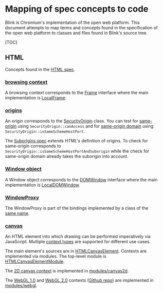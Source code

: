 # Mapping of spec concepts to code

Blink is Chromium's implementation of the open web platform. This document
attempts to map terms and concepts found in the specification of the open web
platform to classes and files found in Blink's source tree.

[TOC]

## HTML

Concepts found in the [HTML spec](https://html.spec.whatwg.org/).

### [browsing context](https://html.spec.whatwg.org/#browsing-context)

A browsing context corresponds to the
[Frame](https://cs.chromium.org/src/third_party/WebKit/Source/core/frame/Frame.h)
interface where the main implementation is
[LocalFrame](https://cs.chromium.org/src/third_party/WebKit/Source/core/frame/LocalFrame.h).

### [origins](https://html.spec.whatwg.org/multipage/browsers.html#concept-origin)

An origin corresponds to the
[SecurityOrigin](https://cs.chromium.org/src/third_party/WebKit/Source/platform/weborigin/SecurityOrigin.h)
class. You can test for
[same-origin](https://html.spec.whatwg.org/multipage/browsers.html#same-origin)
using `SecurityOrigin::canAccess` and for [same-origin
domain](https://html.spec.whatwg.org/multipage/browsers.html#same-origin-domain)
using `SecurityOrigin::isSameSchemeHostPort`.

The [Suborigins spec](https://w3c.github.io/webappsec-suborigins/) extends
HTML's definition of origins. To check for same-origin corresponds to
`SecurityOrigin::isSameSchemeHostPortAndSuborigin` while the check for same-origin
domain already takes the suborigin into account.

### [Window object](https://html.spec.whatwg.org/#window)

A Window object corresponds to the
[DOMWindow](https://cs.chromium.org/src/third_party/WebKit/Source/core/frame/DOMWindow.h)
interface where the main implementation is
[LocalDOMWindow](https://cs.chromium.org/src/third_party/WebKit/Source/core/frame/LocalDOMWindow.h).

### [WindowProxy](https://html.spec.whatwg.org/#windowproxy)

The WindowProxy is part of the bindings implemented by a class of the [same
name](https://cs.chromium.org/Source/bindings/core/v8/WindowProxy.h).

### [canvas](https://html.spec.whatwg.org/multipage/scripting.html#the-canvas-element)

An HTML element into which drawing can be performed imperatively via
JavaScript. Multiple
[context types](https://html.spec.whatwg.org/multipage/scripting.html#dom-canvas-getcontext)
are supported for different use cases.

The main element's sources are in
[HTMLCanvasElement](https://cs.chromium.org/chromium/src/third_party/WebKit/Source/core/html/HTMLCanvasElement.h). Contexts
are implemented via modules. The top-level module is
[HTMLCanvasElementModule](https://cs.chromium.org/chromium/src/third_party/WebKit/Source/modules/canvas/HTMLCanvasElementModule.h).

The
[2D canvas context](https://html.spec.whatwg.org/multipage/scripting.html#canvasrenderingcontext2d)
is implemented in
[modules/canvas2d](https://cs.chromium.org/chromium/src/third_party/WebKit/Source/modules/canvas2d/).

The
[WebGL 1.0](https://www.khronos.org/registry/webgl/specs/latest/1.0/)
and
[WebGL 2.0](https://www.khronos.org/registry/webgl/specs/latest/2.0/)
contexts ([Github repo](https://github.com/KhronosGroup/WebGL)) are
implemented in [modules/webgl](https://cs.chromium.org/chromium/src/third_party/WebKit/Source/modules/webgl/).
